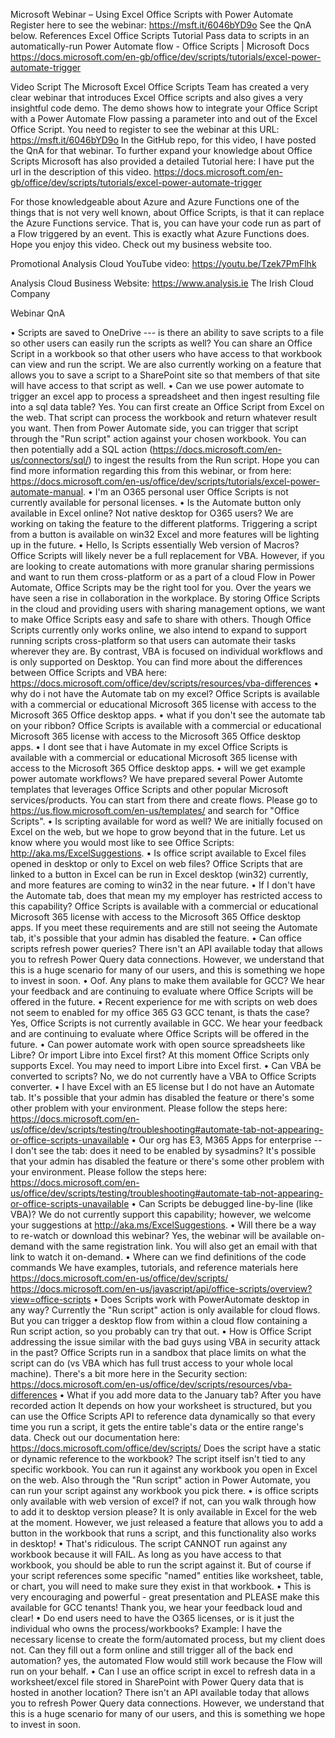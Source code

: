 
Microsoft Webinar – Using Excel Office Scripts with Power Automate
Register here to see the webinar: https://msft.it/6046bYD9o
See the QnA below.
References
Excel Office Scripts Tutorial 
Pass data to scripts in an automatically-run Power Automate flow - Office Scripts | Microsoft Docs
https://docs.microsoft.com/en-gb/office/dev/scripts/tutorials/excel-power-automate-trigger 

Video Script
The Microsoft Excel Office Scripts Team has created a very clear webinar that introduces Excel Office scripts and also gives a very insightful code demo. 
The demo shows how to integrate your Office Script with a Power Automate Flow passing a parameter into and out of the Excel Office Script.
You need to register to see the webinar at this URL:
https://msft.it/6046bYD9o
In the GitHub repo, for this video, I have posted the QnA for that webinar. 
To further expand your knowledge about Office Scripts Microsoft has also provided a detailed Tutorial here: 
I have put the url in the description of this video.
https://docs.microsoft.com/en-gb/office/dev/scripts/tutorials/excel-power-automate-trigger 

For those knowledgeable about Azure and Azure Functions one of the things that is not very well known, about Office Scripts, is that it can replace the Azure Functions service. That is, you can have your code run as part of  a Flow triggered by an event. This is exactly what Azure Functions does. 
Hope you enjoy this video. Check out my business website too.




Promotional
Analysis Cloud YouTube video: https://youtu.be/Tzek7PmFlhk

Analysis Cloud Business Website: https://www.analysis.ie
The Irish Cloud Company

 

 

Webinar QnA

•	Scripts are saved to OneDrive --- is there an ability to save scripts to a file so other users can easily run the scripts as well?
You can share an Office Script in a workbook so that other users who have access to that workbook can view and run the script. We are also currently working on a feature that allows you to save a script to a SharePoint site so that members of that site will have access to that script as well.
•	Can we use power automate to trigger an excel app to process a spreadsheet and then ingest resulting file into a sql data table?
Yes. You can first create an Office Script from Excel on the web. That script can process the workbook and return whatever result you want. Then from Power Automate side, you can trigger that script through the "Run script" action against your chosen workbook. You can then potentially add a SQL action (https://docs.microsoft.com/en-us/connectors/sql/) to ingest the results from the Run script. Hope you can find more information regarding this from this webinar, or from here: https://docs.microsoft.com/en-us/office/dev/scripts/tutorials/excel-power-automate-manual.
•	I'm an O365 personal user
Office Scripts is not currently available for personal licenses.
•	Is the Automate button only available in Excel online? Not native desktop for O365 users?
We are working on taking the feature to the different platforms. Triggering a script from a button is available on win32 Excel and more features will be lighting up in the future.
•	Hello, Is Scripts essentially Web version of Macros?
Office Scripts will likely never be a full replacement for VBA. However, if you are looking to create automations with more granular sharing permissions and want to run them cross-platform or as a part of a cloud Flow in Power Automate, Office Scripts may be the right tool for you. Over the years we have seen a rise in collaboration in the workplace. By storing Office Scripts in the cloud and providing users with sharing management options, we want to make Office Scripts easy and safe to share with others. Though Office Scripts currently only works online, we also intend to expand to support running scripts cross-platform so that users can automate their tasks wherever they are. By contrast, VBA is focused on individual workflows and is only supported on Desktop. You can find more about the differences between Office Scripts and VBA here: https://docs.microsoft.com/office/dev/scripts/resources/vba-differences
•	why do i not have the Automate tab on my excel?
Office Scripts is available with a commercial or educational Microsoft 365 license with access to the Microsoft 365 Office desktop apps.
•	what if you don't see the automate tab on your ribbon?
Office Scripts is available with a commercial or educational Microsoft 365 license with access to the Microsoft 365 Office desktop apps.
•	I dont see that i have Automate in my excel
Office Scripts is available with a commercial or educational Microsoft 365 license with access to the Microsoft 365 Office desktop apps.
•	will we get example power automate workflows?
We have prepared several Power Automte templates that leverages Office Scripts and other popular Microsoft services/products. You can start from there and create flows. Please go to https://us.flow.microsoft.com/en-us/templates/ and search for "Office Scripts".
•	Is scripting available for word as well?
We are initially focused on Excel on the web, but we hope to grow beyond that in the future. Let us know where you would most like to see Office Scripts: http://aka.ms/ExcelSuggestions.
•	Is office script available to Excel files opened in desktop or only to Excel on web files?
Office Scripts that are linked to a button in Excel can be run in Excel desktop (win32) currently, and more features are coming to win32 in the near future.
•	If I don't have the Automate tab, does that mean my my employer has restricted access to this capability?
Office Scripts is available with a commercial or educational Microsoft 365 license with access to the Microsoft 365 Office desktop apps. If you meet these requirements and are still not seeing the Automate tab, it's possible that your admin has disabled the feature.
•	Can office scripts refresh power queries?
There isn't an API available today that allows you to refresh Power Query data connections. However, we understand that this is a huge scenario for many of our users, and this is something we hope to invest in soon.
•	Oof. Any plans to make them available for GCC?
We hear your feedback and are continuing to evaluate where Office Scripts will be offered in the future.
•	Recent experience for me with scripts on web does not seem to enabled for my office 365 G3 GCC tenant, is thats the case?
Yes, Office Scripts is not currently available in GCC. We hear your feedback and are continuing to evaluate where Office Scripts will be offered in the future.
•	Can power automate work with open source spreadsheets like Libre? Or import Libre into Excel first?
At this moment Office Scripts only supports Excel. You may need to import Libre into Excel first.
•	Can VBA be converted to scripts?
No, we do not currently have a VBA to Office Scripts converter.
•	I have Excel with an E5 license but I do not have an Automate tab.
It's possible that your admin has disabled the feature or there's some other problem with your environment. Please follow the steps here: https://docs.microsoft.com/en-us/office/dev/scripts/testing/troubleshooting#automate-tab-not-appearing-or-office-scripts-unavailable
•	Our org has E3, M365 Apps for enterprise -- I don't see the tab: does it need to be enabled by sysadmins?
It's possible that your admin has disabled the feature or there's some other problem with your environment. Please follow the steps here: https://docs.microsoft.com/en-us/office/dev/scripts/testing/troubleshooting#automate-tab-not-appearing-or-office-scripts-unavailable
•	Can Scripts be debugged line-by-line (like VBA)?
We do not currently support this capability; however, we welcome your suggestions at http://aka.ms/ExcelSuggestions.
•	Will there be a way to re-watch or download this webinar?
Yes, the webinar will be available on-demand with the same registration link. You will also get an email with that link to watch it on-demand.
•	Where can we find definitions of the code commands
We have examples, tutorials, and reference materials here https://docs.microsoft.com/en-us/office/dev/scripts/ https://docs.microsoft.com/en-us/javascript/api/office-scripts/overview?view=office-scripts
•	Does Scripts work with PowerAutomate desktop in any way?
Currently the "Run script" action is only available for cloud flows. But you can trigger a desktop flow from within a cloud flow containing a Run script action, so you probably can try that out.
•	How is Office Script addressing the issue similar with the bad guys using VBA in security attack in the past?
Office Scripts run in a sandbox that place limits on what the script can do (vs VBA which has full trust access to your whole local machine). There's a bit more here in the Security section: https://docs.microsoft.com/en-us/office/dev/scripts/resources/vba-differences
•	What if you add more data to the January tab? After you have recorded action
It depends on how your worksheet is structured, but you can use the Office Scripts API to reference data dynamically so that every time you run a script, it gets the entire table's data or the entire range's data. Check out our documentation here: https://docs.microsoft.com/office/dev/scripts/
Does the script have a static or dynamic reference to the workbook?
The script itself isn't tied to any specific workbook. You can run it against any workbook you open in Excel on the web. Also through the "Run script" action in Power Automate, you can run your script against any workbook you pick there.
•	is office scripts only available with web version of excel? if not, can you walk through how to add it to desktop version please?
It is only available in Excel for the web at the moment. However, we just released a feature that allows you to add a button in the workbook that runs a script, and this functionality also works in desktop!
•	That's ridiculous. The script CANNOT run against any workbook because it will FAIL.
As long as you have access to that workbook, you should be able to run the script against it. But of course if your script references some specific "named" entities like worksheet, table, or chart, you will need to make sure they exist in that workbook.
•	This is very encouraging and powerful - great presentation and PLEASE make this available for GCC tenants!
Thank you, we hear your feedback loud and clear!
•	Do end users need to have the O365 licenses, or is it just the individual who owns the process/workbooks? Example: I have the necessary license to create the form/automated process, but my client does not. Can they fill out a form online and still trigger all of the back end automation?
yes, the automated Flow would still work because the Flow will run on your behalf.
•	Can I use an office script in excel to refresh data in a worksheet/excel file stored in SharePoint with Power Query data that is hosted in another location?
There isn't an API available today that allows you to refresh Power Query data connections. However, we understand that this is a huge scenario for many of our users, and this is something we hope to invest in soon.

